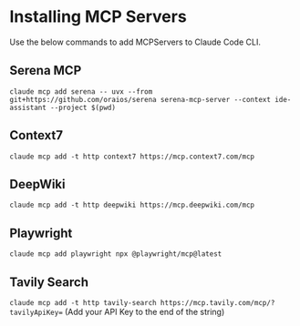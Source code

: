 # Installing MCP Servers

Use the below commands to add MCPServers to Claude Code CLI.

## Serena MCP
`claude mcp add serena -- uvx --from git+https://github.com/oraios/serena serena-mcp-server --context ide-assistant --project $(pwd)`

## Context7
`claude mcp add -t http context7 https://mcp.context7.com/mcp`

## DeepWiki
`claude mcp add -t http deepwiki https://mcp.deepwiki.com/mcp`

## Playwright
`claude mcp add playwright npx @playwright/mcp@latest`

## Tavily Search
`claude mcp add -t http tavily-search https://mcp.tavily.com/mcp/?tavilyApiKey=` (Add your API Key to the end of the string)
